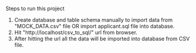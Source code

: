 Steps to run this project

1. Create database and table schema manually to import data from "MOCK_DATA.csv" file OR import applicant.sql file into database. 
2. Hit "http://localhost/csv_to_sql/" url from browser.
3. After hitting the url all the data will be imported into database from CSV file.